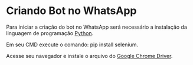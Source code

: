# Criando Bot no WhatsApp

Para iniciar a criação do bot no WhatsApp será necessário a instalação da  linguagem de programação [Python](https://www.python.org/downloads/).

Em seu CMD execute o comando: pip install selenium.

Acesse seu navegador e instale o arquivo do  [Google Chrome Driver](https://chromedriver.chromium.org/downloads).

